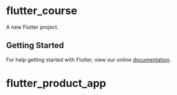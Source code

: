 # flutter_course

A new Flutter project.

## Getting Started

For help getting started with Flutter, view our online
[documentation](https://flutter.io/).
# flutter_product_app
